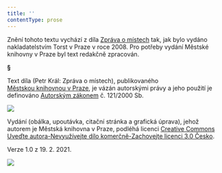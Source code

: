 ```yaml
---
title: ''
contentType: prose
---
```


Znění tohoto textu vychází z díla [Zpráva o místech](https://search.mlp.cz/cz/titul/zprava-o-mistech/2709565/#/) tak, jak bylo vydáno nakladatelstvím Torst v Praze v roce 2008. Pro potřeby vydání Městské knihovny v Praze byl text redakčně zpracován.

**§**

Text díla (Petr Král: Zpráva o místech), publikovaného [Městskou knihovnou v Praze](https://www.mlp.cz/cz/), je vázán autorskými právy a jeho použití je definováno [Autorským zákonem](https://www.mkcr.cz/predpisy-zakonu-709.html) č. 121/2000 Sb.

![](../Images/image001.jpg)

Vydání (obálka, upoutávka, citační stránka a grafická úprava), jehož autorem je Městská knihovna v Praze, podléhá licenci [Creative Commons Uveďte autora-Nevyužívejte dílo komerčně-Zachovejte licenci 3.0 Česko](https://creativecommons.org/licenses/by-nc-sa/3.0/cz/).

Verze 1.0 z 19. 2. 2021.

![](../Images/image002.jpg)
